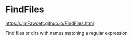 # FindFiles

https://JimFawcett.github.io/FindFiles.html

Find files or dirs with names matching a regular expression
